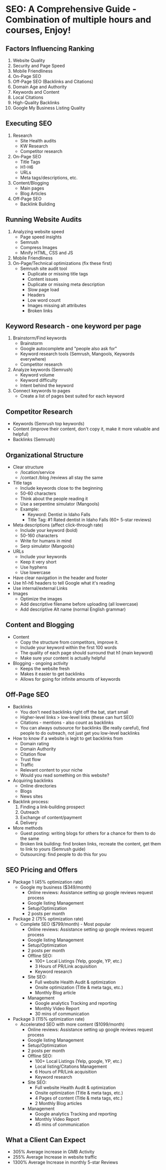 # SEO: A Comprehensive Guide - Combination of multiple hours and courses, Enjoy!

## Factors Influencing Ranking

1. Website Quality
2. Security and Page Speed
3. Mobile Friendliness
4. On-Page SEO
5. Off-Page SEO (Backlinks and Citations)
6. Domain Age and Authority
7. Keywords and Content
8. Local Citations
9. High-Quality Backlinks
10. Google My Business Listing Quality

## Executing SEO

1. Research
   - Site Health audits
   - KW Research
   - Competitor research
2. On-Page SEO
   - Title Tags
   - H1-H6
   - URLs
   - Meta tags/descriptions, etc.
3. Content/Blogging
   - Main pages
   - Blog Articles
4. Off-Page SEO
   - Backlink Building

## Running Website Audits

1. Analyzing website speed
   - Page speed insights
   - Semrush
   - Compress Images
   - Minify HTML, CSS and JS
2. Mobile Friendliness
3. On-Page/Technical optimizations (fix these first)
   - Semrush site audit tool
      - Duplicate or missing title tags
      - Content issues
      - Duplicate or missing meta description
      - Slow page load
      - Headers
      - Low word count
      - Images missing alt attributes
      - Broken links

## Keyword Research - one keyword per page

1. Brainstorm/Find keywords
   - Brainstorm
   - Google autocomplete and "people also ask for"
   - Keyword research tools (Semrush, Mangools, Keywords everywhere)
   - Competitor research
2. Analyze keywords (Semrush)
   - Keyword volume
   - Keyword difficulty
   - Intent behind the keyword
3. Connect keywords to pages
   - Create a list of pages best suited for each keyword

## Competitor Research

- Keywords (Semrush top keywords)
- Content (improve their content, don't copy it, make it more valuable and helpful)
- Backlinks (Semrush)

## Organizational Structure

- Clear structure
   - /location/service
   - /contact /blog /reviews all stay the same
- Title tags
   - Include keywords close to the beginning
   - 50-60 characters
   - Think about the people reading it
   - Use a serpentine simulator (Mangools)
   - Example: 
      - Keyword: Dentist in Idaho Falls
      - Title Tag: #1 Rated dentist in Idaho Falls (60+ 5-star reviews)
- Meta descriptions (affect click-through rate)
   - Include your keyword (bold)
   - 50-160 characters
   - Write for humans in mind
   - Serp simulator (Mangools)
- URLs
   - Include your keywords
   - Keep it very short
   - Use hyphens
   - Use lowercase
- Have clear navigation in the header and footer
- Use h1-h6 headers to tell Google what it's reading
- Use internal/external Links
- Images
   - Optimize the images
   - Add descriptive filename before uploading (all lowercase)
   - Add descriptive Alt name (normal English grammar)

## Content and Blogging

- Content
   - Copy the structure from competitors, improve it.
   - Include your keyword within the first 100 words
   - The quality of each page should surround that h1 (main keyword)
   - Make sure your content is actually helpful
- Blogging - ongoing activity
   - Keeps the website fresh
   - Makes it easier to get backlinks
   - Allows for going for infinite amounts of keywords

## Off-Page SEO

- Backlinks
   - You don't need backlinks right off the bat, start small
   - Higher-level links > low-level links (these can hurt SEO)
   - Citations - mentions - also count as backlinks
   - You can always outsource for backlinks (Be really careful), find people to do outreach, not just get you low-level backlinks
- How to know if a website is legit to get backlinks from
   - Domain rating
   - Domain Authority
   - Citation flow
   - Trust flow
   - Traffic
   - Relevant content to your niche
   - Would you read something on this website?
- Acquiring backlinks
   - Online directories
   - Blogs
   - News sites
- Backlink process:
   1. Finding a link-building prospect
   2. Outreach
   3. Exchange of content/payment
   4. Delivery
- More methods
   - Guest posting: writing blogs for others for a chance for them to do the same
   - Broken link building: find broken links, recreate the content, get them to link to yours (Semrush guide)
   - Outsourcing: find people to do this for you

## SEO Pricing and Offers

- Package 1 (45% optimization rate)
   - Google my business ($349/month)
      - Online reviews: Assistance setting up google reviews request process
      - Google listing Management
      - Setup/Optimization
      - 2 posts per month
- Package 2 (75% optimization rate)
   - Complete SEO ($799/month) - Most popular
      - Online reviews: Assistance setting up google reviews request process
      - Google listing Management
      - Setup/Optimization
      - 2 posts per month
      - Offline SEO:
         - 100+ Local Listings (Yelp, google, YP, etc.)
         - 3 Hours of PR/Link acquisition
         - Keyword research
      - Site SEO:
         - Full website Health Audit & optimization
         - Onsite optimization (Title & meta tags, etc.)
         - Monthly Blog article
      - Management
         - Google analytics Tracking and reporting
         - Monthly Video Report
         - 30 mins of communication
- Package 3 (115% optimization rate)
   - Accelerated SEO with more content ($1099/month)
      - Online reviews: Assistance setting up google reviews request process
      - Google listing Management
      - Setup/Optimization
      - 2 posts per month
      - Offline SEO:
         - 100+ Local Listings (Yelp, google, YP, etc.)
         - Local listing/Citations Management
         - 6 Hours of PR/Link acquisition
         - Keyword research
      - Site SEO:
         - Full website Health Audit & optimization
         - Onsite optimization (Title & meta tags, etc.)
         - 4 Pages of content (Title & meta tags, etc.)
         - 2 Monthly Blog articles
      - Management
         - Google analytics Tracking and reporting
         - Monthly Video Report
         - 45 mins of communication

## What a Client Can Expect

- 305% Average increase in GMB Activity
- 255% Average Increase in website traffic
- 1300% Average Increase in monthly 5-star Reviews
